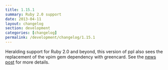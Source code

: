 ```yaml
---
title: 1.15.1
summary: Ruby 2.0 support
date: 2013-04-11
layout: changelog
section: development
categories: [changelog]
permalink: /development/changelog/1.15.1
---
```


Heralding support for Ruby 2.0 and beyond, this version of ppl also sees the
replacement of the vpim gem dependency with greencard. See the [news
post](/news/ruby-2.0-compatibility/) for more details.
